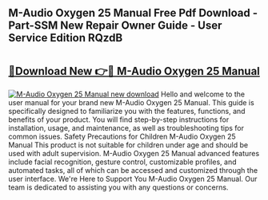 ## M-Audio Oxygen 25 Manual Free Pdf Download - Part-SSM New Repair Owner Guide - User Service Edition RQzdB

# <h2><a href="http://bc14330.oget.top/?id=M-Audio+Oxygen+25+Manual">🔗Download New 👉🔴 M-Audio Oxygen 25 Manual</a></h2>

[![M-Audio Oxygen 25 Manual new download](https://i.imgur.com/5g1atiW.png)](http://bc14330.oget.top/?id=M-Audio+Oxygen+25+Manual)
Hello and welcome to the user manual for your brand new M-Audio Oxygen 25 Manual. This guide is specifically designed to familiarize you with the features, functions, and benefits of your product. You will find step-by-step instructions for installation, usage, and maintenance, as well as troubleshooting tips for common issues. Safety Precautions for Children M-Audio Oxygen 25 Manual This product is not suitable for children under age and should be used with adult supervision. M-Audio Oxygen 25 Manual advanced features include facial recognition, gesture control, customizable profiles, and automated tasks, all of which can be accessed and customized through the user interface. We're Here to Support You M-Audio Oxygen 25 Manual. Our team is dedicated to assisting you with any questions or concerns.
